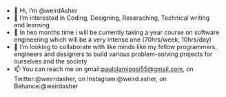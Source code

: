- 👋 Hi, I’m @weirdAsher
- 👀 I’m interested in Coding, Designing, Reseraching, Technical writing and learning
- 🌱 In two months time i will be currently taking a year course on software engineering which will be a very intense one (70hrs/week, 10hrs/day)
- 💞️ I’m looking to collaborate with like minds like my fellow programmers, engineers and designers to build various problem-solving projects for ourselves and the society 
- 📫 You can reach me on gmail:paulolamiposi55@gmail.com, on Twitter:@weirrdasher, on Instagram:@weird.asher, on Behance:@weirdasher

<!---
weirdAsher/weirdAsher is a ✨ special ✨ repository because its `README.md` (this file) appears on your GitHub profile.
You can click the Preview link to take a look at your changes.
--->
